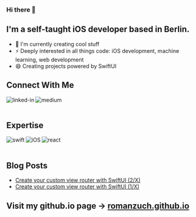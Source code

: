 ### Hi there 👋

## I'm a self-taught iOS developer based in Berlin.

- 💬 I'm currently creating cool stuff
- ⚡ Deeply interested in all things code: iOS development, machine learning, web development
- 😄 Creating projects powered by SwiftUI

## Connect With Me

[<img align="left" alt="linked-in" src="https://img.shields.io/badge/linkedin-%230077B5.svg?&style=for-the-badge&logo=linkedin&logoColor=white" />](https://www.linkedin.com/in/romanzuchowski/)
[<img align="left" alt="medium" src="https://img.shields.io/badge/medium-%2312100E.svg?&style=for-the-badge&logo=medium&logoColor=white" />](https://roman-ios.medium.com/)

<br><br>

## Expertise
<img align="left" alt="swift" src="https://img.shields.io/badge/Swift-5.0-brightgreen?style=for-the-badge&logo=swift">
<img align="left" alt="iOS" src="https://img.shields.io/badge/iOS-14.0-brightgreen?style=for-the-badge&logo=apple">
<img align="left" alt="react" src="https://img.shields.io/badge/react%20-%2320232a.svg?&style=for-the-badge&logo=react&logoColor=%2361DAFB" />

<br><br>

## Blog Posts
<!-- BLOG-POST-LIST:START -->
- [Create your custom view router with SwiftUI (2/X)](https://roman-ios.medium.com/create-your-custom-view-router-with-swiftui-2-3-ccde1aca05bf?source=rss-45ad3c868e2------2)
- [Create your custom view router with SwiftUI (1/X)](https://roman-ios.medium.com/create-your-custom-view-router-with-swiftui-be7f938d9c33?source=rss-45ad3c868e2------2)
<!-- BLOG-POST-LIST:END -->

## Visit my github.io page &rarr; [romanzuch.github.io](https://romanzuch.github.io/)

<!--
**romanzuch/romanzuch** is a ✨ _special_ ✨ repository because its `README.md` (this file) appears on your GitHub profile.

Here are some ideas to get you started:

- 🔭 I’m currently working on ...
- 🌱 I’m currently learning ...
- 👯 I’m looking to collaborate on ...
- 🤔 I’m looking for help with ...
- 💬 Ask me about ...
- 📫 How to reach me: ...
- 😄 Pronouns: ...
- ⚡ Fun fact: ...
-->
